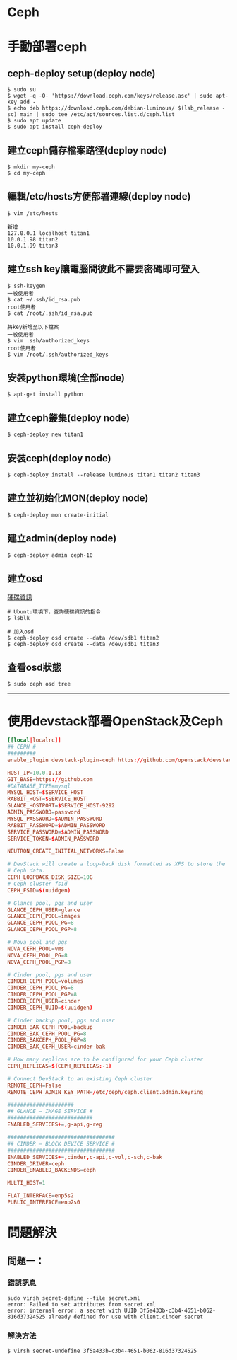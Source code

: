 # Ceph

# 手動部署ceph
## ceph-deploy setup(deploy node)
```
$ sudo su
$ wget -q -O- 'https://download.ceph.com/keys/release.asc' | sudo apt-key add -
$ echo deb https://download.ceph.com/debian-luminous/ $(lsb_release -sc) main | sudo tee /etc/apt/sources.list.d/ceph.list
$ sudo apt update
$ sudo apt install ceph-deploy
```
## 建立ceph儲存檔案路徑(deploy node)
```
$ mkdir my-ceph
$ cd my-ceph
```
## 編輯/etc/hosts方便部署連線(deploy node)
```
$ vim /etc/hosts

新增
127.0.0.1 localhost titan1
10.0.1.98 titan2
10.0.1.99 titan3
```
## 建立ssh key讓電腦間彼此不需要密碼即可登入
```
$ ssh-keygen
一般使用者
$ cat ~/.ssh/id_rsa.pub
root使用者
$ cat /root/.ssh/id_rsa.pub

將key新增至以下檔案
一般使用者
$ vim .ssh/authorized_keys
root使用者
$ vim /root/.ssh/authorized_keys
```
## 安裝python環境(全部node)
```
$ apt-get install python
```
## 建立ceph叢集(deploy node)
```
$ ceph-deploy new titan1
```
## 安裝ceph(deploy node)
```
$ ceph-deploy install --release luminous titan1 titan2 titan3
```
## 建立並初始化MON(deploy node)
```
$ ceph-deploy mon create-initial
```
## 建立admin(deploy node)
```
$ ceph-deploy admin ceph-10
```
## 建立osd
[硬碟資訊](http://samwhelp.github.io/blog/read/linux/ubuntu/disk/info/)
```
# Ubuntu環境下，查詢硬碟資訊的指令
$ lsblk

# 加入osd
$ ceph-deploy osd create --data /dev/sdb1 titan2
$ ceph-deploy osd create --data /dev/sdb1 titan3
```
## 查看osd狀態
```
$ sudo ceph osd tree
```

---
# 使用devstack部署OpenStack及Ceph
```conf
[[local|localrc]]
## CEPH #
#########
enable_plugin devstack-plugin-ceph https://github.com/openstack/devstack-plugin-ceph

HOST_IP=10.0.1.13
GIT_BASE=https://github.com
#DATABASE_TYPE=mysql
MYSQL_HOST=$SERVICE_HOST
RABBIT_HOST=$SERVICE_HOST
GLANCE_HOSTPORT=$SERVICE_HOST:9292
ADMIN_PASSWORD=password
MYSQL_PASSWORD=$ADMIN_PASSWORD
RABBIT_PASSWORD=$ADMIN_PASSWORD
SERVICE_PASSWORD=$ADMIN_PASSWORD
SERVICE_TOKEN=$ADMIN_PASSWORD

NEUTRON_CREATE_INITIAL_NETWORKS=False

# DevStack will create a loop-back disk formatted as XFS to store the
# Ceph data.
CEPH_LOOPBACK_DISK_SIZE=10G
# Ceph cluster fsid
CEPH_FSID=$(uuidgen)

# Glance pool, pgs and user
GLANCE_CEPH_USER=glance
GLANCE_CEPH_POOL=images
GLANCE_CEPH_POOL_PG=8
GLANCE_CEPH_POOL_PGP=8

# Nova pool and pgs
NOVA_CEPH_POOL=vms
NOVA_CEPH_POOL_PG=8
NOVA_CEPH_POOL_PGP=8

# Cinder pool, pgs and user
CINDER_CEPH_POOL=volumes
CINDER_CEPH_POOL_PG=8
CINDER_CEPH_POOL_PGP=8
CINDER_CEPH_USER=cinder
CINDER_CEPH_UUID=$(uuidgen)

# Cinder backup pool, pgs and user
CINDER_BAK_CEPH_POOL=backup
CINDER_BAK_CEPH_POOL_PG=8
CINDER_BAKCEPH_POOL_PGP=8
CINDER_BAK_CEPH_USER=cinder-bak

# How many replicas are to be configured for your Ceph cluster
CEPH_REPLICAS=${CEPH_REPLICAS:-1}

# Connect DevStack to an existing Ceph cluster
REMOTE_CEPH=False
REMOTE_CEPH_ADMIN_KEY_PATH=/etc/ceph/ceph.client.admin.keyring

#####################
## GLANCE – IMAGE SERVICE #
###########################
ENABLED_SERVICES+=,g-api,g-reg

##################################
## CINDER – BLOCK DEVICE SERVICE #
##################################
ENABLED_SERVICES+=,cinder,c-api,c-vol,c-sch,c-bak
CINDER_DRIVER=ceph
CINDER_ENABLED_BACKENDS=ceph

MULTI_HOST=1

FLAT_INTERFACE=enp5s2
PUBLIC_INTERFACE=enp2s0
```

# 問題解決
## 問題一：
### 錯誤訊息
```
sudo virsh secret-define --file secret.xml
error: Failed to set attributes from secret.xml
error: internal error: a secret with UUID 3f5a433b-c3b4-4651-b062-816d37324525 already defined for use with client.cinder secret
```
### 解決方法
```
$ virsh secret-undefine 3f5a433b-c3b4-4651-b062-816d37324525
```